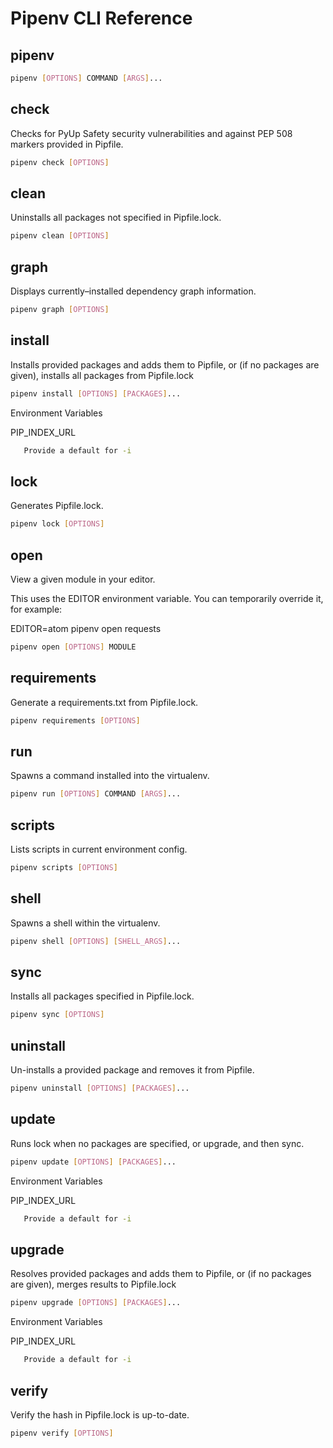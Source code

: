 # Pipenv CLI Reference

## pipenv

```bash
pipenv [OPTIONS] COMMAND [ARGS]...
```

## check

Checks for PyUp Safety security vulnerabilities and against PEP 508 markers provided in Pipfile.

```bash
pipenv check [OPTIONS]
```

## clean

Uninstalls all packages not specified in Pipfile.lock.

```bash
pipenv clean [OPTIONS]
```

## graph

Displays currently–installed dependency graph information.

```bash
pipenv graph [OPTIONS]
```

## install

Installs provided packages and adds them to Pipfile, or (if no packages are given), installs all packages from Pipfile.lock

```bash
pipenv install [OPTIONS] [PACKAGES]...
```

Environment Variables

PIP_INDEX_URL

```bash
   Provide a default for -i
```

## lock

Generates Pipfile.lock.

```bash
pipenv lock [OPTIONS]
```

## open

View a given module in your editor.

This uses the EDITOR environment variable. You can temporarily override it, for example:

EDITOR=atom pipenv open requests

```bash
pipenv open [OPTIONS] MODULE
```

## requirements

Generate a requirements.txt from Pipfile.lock.

```bash
pipenv requirements [OPTIONS]
```

## run

Spawns a command installed into the virtualenv.

```bash
pipenv run [OPTIONS] COMMAND [ARGS]...
```

## scripts

Lists scripts in current environment config.

```bash
pipenv scripts [OPTIONS]
```

## shell

Spawns a shell within the virtualenv.

```bash
pipenv shell [OPTIONS] [SHELL_ARGS]...
```

## sync

Installs all packages specified in Pipfile.lock.

```bash
pipenv sync [OPTIONS]
```

## uninstall

Un-installs a provided package and removes it from Pipfile.

```bash
pipenv uninstall [OPTIONS] [PACKAGES]...
```

## update

Runs lock when no packages are specified, or upgrade, and then sync.

```bash
pipenv update [OPTIONS] [PACKAGES]...
```

Environment Variables

PIP_INDEX_URL

```bash
   Provide a default for -i
```

## upgrade

Resolves provided packages and adds them to Pipfile, or (if no packages are given), merges results to Pipfile.lock

```bash
pipenv upgrade [OPTIONS] [PACKAGES]...
```

Environment Variables

PIP_INDEX_URL

```bash
   Provide a default for -i
```

## verify

Verify the hash in Pipfile.lock is up-to-date.

```bash
pipenv verify [OPTIONS]
```

